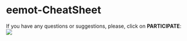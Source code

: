 # eemot-CheatSheet
If you have any questions or suggestions, please, click on **PARTICIPATE**: <br>
[![](https://img.shields.io/badge/discussion-participate-brightgreen?style=for-the-badge&logo=github)](https://github.com/ambarja/eemont-CheatSheet/discussions/new)
